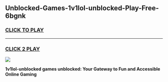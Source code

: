
## Unblocked-Games-1v1lol-unblocked-Play-Free-6bgnk
<h3>
<a href="https://premium76.site?title=1v1lol-unblocked&ref=24M">CLICK TO PLAY</a></h3>
<hr>

<h3>
<a href="https://premium76.site?title=1v1lol-unblocked&ref=24M">CLICK 2 PLAY</a>
  
</h3>

<a href="https://premium76.site?title=1v1lol-unblocked&ref=24M"><img src="https://clearcache.store/games.png"></a>


**1v1lol-unblocked games unblocked: Your Gateway to Fun and Accessible Online Gaming**
